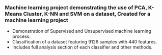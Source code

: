 ### Machine learning project demonstrating the use of PCA, K-Means Cluster, K-NN and SVM on a dataset, Created for a machine learning project
- Demonstration of Supervised and Unsupervised machine learning process.
- Classification of a dataset featuring 9126 samples with 440 features.
- Includes full analysis section of each classifier and other methods.
